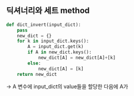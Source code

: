 ## 딕셔너리와 세트 method


```python
def dict_invert(input_dict):
    pass
    new_dict = {}
    for k in input_dict.keys():
        A = input_dict.get(k)
        if A in new_dict.keys():
            new_dict[A] = new_dict[A]+[k]
        else:
            new_dict[A] = [k]
    return new_dict
 ```   

 -> A 변수에 input_dict의 value들을 할당한 다음에 
 A가 